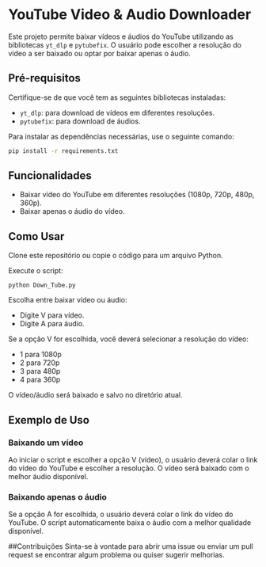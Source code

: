 # YouTube Video & Audio Downloader

Este projeto permite baixar vídeos e áudios do YouTube utilizando as bibliotecas `yt_dlp` e `pytubefix`. O usuário pode escolher a resolução do vídeo a ser baixado ou optar por baixar apenas o áudio.

## Pré-requisitos

Certifique-se de que você tem as seguintes bibliotecas instaladas:

- `yt_dlp`: para download de vídeos em diferentes resoluções.
- `pytubefix`: para download de áudios.

Para instalar as dependências necessárias, use o seguinte comando:

```bash
pip install -r requirements.txt
````

## Funcionalidades
+ Baixar vídeo do YouTube em diferentes resoluções (1080p, 720p, 480p, 360p).
+ Baixar apenas o áudio do vídeo.


## Como Usar
Clone este repositório ou copie o código para um arquivo Python.



Execute o script: 
````
python Down_Tube.py
````

Escolha entre baixar vídeo ou áudio:
+ Digite V para vídeo.
+ Digite A para áudio.

Se a opção V for escolhida, você deverá selecionar a resolução do vídeo:
+ 1 para 1080p
+ 2 para 720p
+ 3 para 480p
+ 4 para 360p

O vídeo/áudio será baixado e salvo no diretório atual.

## Exemplo de Uso

### Baixando um vídeo
Ao iniciar o script e escolher a opção V (vídeo), o usuário deverá colar o link do vídeo do YouTube e escolher a resolução. O vídeo será baixado com o melhor áudio disponível.

### Baixando apenas o áudio
Se a opção A for escolhida, o usuário deverá colar o link do vídeo do YouTube. O script automaticamente baixa o áudio com a melhor qualidade disponível.

##Contribuições
Sinta-se à vontade para abrir uma issue ou enviar um pull request se encontrar algum problema ou quiser sugerir melhorias.
